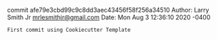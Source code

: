 commit afe79e3cbd99c9c8dd3aec43456f58f256a34510
Author: Larry Smith Jr <mrlesmithjr@gmail.com>
Date:   Mon Aug 3 12:36:10 2020 -0400

    First commit using Cookiecutter Template
